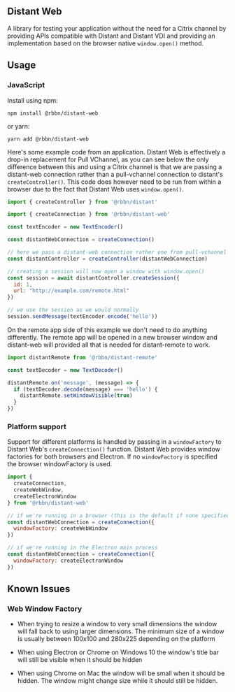## Distant Web

A library for testing your application without the need for a Citrix channel by
providing APIs compatible with Distant and Distant VDI and providing an
implementation based on the browser native `window.open()` method.

## Usage

### JavaScript

Install using npm:

```
npm install @rbbn/distant-web
```

or yarn:

```
yarn add @rbbn/distant-web
```


Here's some example code from an application. Distant Web is effectively a
drop-in replacement for Pull VChannel, as you can see below the only difference
between this and using a Citrix channel is that we are passing a distant-web
connection rather than a pull-vchannel connection to distant's
`createController()`. This code does however need to be run from within a
browser due to the fact that Distant Web uses `window.open()`.

```javascript
import { createController } from '@rbbn/distant'

import { createConnection } from '@rbbn/distant-web'

const textEncoder = new TextEncoder()

const distantWebConnection = createConnection()

// here we pass a distant-web connection rather one from pull-vchannel
const distantController = createController(distantWebConnection)

// creating a session will now open a window with window.open()
const session = await distantController.createSession({
  id: 1,
  url: "http://example.com/remote.html"
})

// we use the session as we would normally
session.sendMessage(textEncoder.encode('hello'))
```


On the remote app side of this example we don't need to do anything
differently. The remote app will be opened in a new browser window and
distant-web will provided all that is needed for distant-remote to work.

```javascript
import distantRemote from '@rbbn/distant-remote'

const textDecoder = new TextDecoder()

distantRemote.on('message', (message) => {
  if (textDecoder.decode(message) === 'hello') {
    distantRemote.setWindowVisible(true)
  }
})
```

### Platform support

Support for different platforms is handled by passing in a `windowFactory` to
Distant Web's `createConnection()` function.  Distant Web provides
window factories for both browsers and Electron. If no `windowFactory` is
specified the browser windowFactory is used.

```javascript
import {
  createConnection,
  createWebWindow,
  createElectronWindow
} from '@rbbn/distant-web'

// if we're running in a browser (this is the default if none specified)
const distantWebConnection = createConnection({
  windowFactory: createWebWindow
})

// if we're running in the Electron main process
const distantWebConnection = createConnection({
  windowFactory: createElectronWindow
})
```

## Known Issues

### Web Window Factory

  - When trying to resize a window to very small dimensions the window will
    fall back to using larger dimensions. The minimum size of a window is
    usually between 100x100 and 280x225 depending on the platform

  - When using Electron or Chrome on Windows 10 the window's title bar will
    still be visible when it should be hidden

  - When using Chrome on Mac the window will be small when it should be hidden.
    The window might change size while it should still be hidden.
